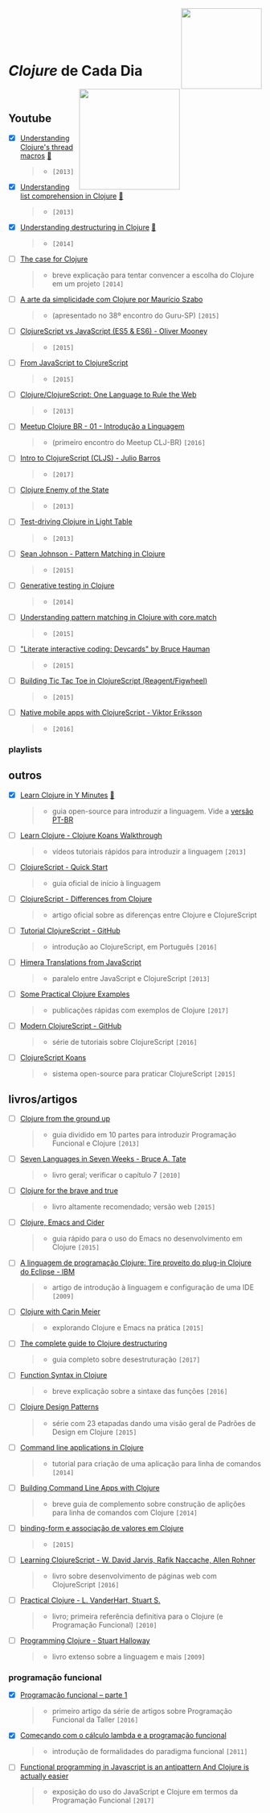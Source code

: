 <img src="https://upload.wikimedia.org/wikipedia/commons/thumb/5/5d/Clojure_logo.svg/1024px-Clojure_logo.svg.png" width="160" align="right">
<br>
<br>
<br>
<br>

# _Clojure_ de Cada Dia
<img src="https://img.shields.io/badge/done-13%25%20(6%20of%2045)-DB5855.svg" width="200" align="right">
<br>


## Youtube

- [x] [Understanding Clojure's thread macros](https://www.youtube.com/watch?v=qxE5wDbt964) [:memo:](./avulsos/understanding-clojure's-thread-macros.clj)
  > * `[2013]`
- [x] [Understanding list comprehension in Clojure](https://www.youtube.com/watch?v=5lvV9ICwaMo) [:memo:](./avulsos/understanding-list-comprehension-in-clojure.clj)
  > * `[2013]`
- [x] [Understanding destructuring in Clojure](https://www.youtube.com/watch?v=R-_uNvM6gpE) [:memo:](./avulsos/understanding-destructuring-in-clojure.clj)
  > * `[2014]`
- [ ] [The case for Clojure](https://www.youtube.com/watch?v=NvxyTKyXSRg)
  > * breve explicação para tentar convencer a escolha do Clojure em um projeto `[2014]`
- [ ] [A arte da simplicidade com Clojure por Maurício Szabo](https://www.youtube.com/watch?v=_kGwRVuH6mU)
  > * (apresentado no 38º encontro do Guru-SP) `[2015]`
- [ ] [ClojureScript vs JavaScript (ES5 & ES6) - Oliver Mooney](https://www.youtube.com/watch?v=yQSbFlcIDUQ)
  > * `[2015]`
- [ ] [From JavaScript to ClojureScript](https://www.youtube.com/watch?v=8UYa8PV3CXQ)
  > * `[2015]`
- [ ] [Clojure/ClojureScript: One Language to Rule the Web](https://www.youtube.com/watch?v=EpcNDd8nuYY)
  > * `[2013]`
- [ ] [Meetup Clojure BR - 01 - Introdução a Linguagem](https://www.youtube.com/watch?v=u7O785o9Bvo)
  > * (primeiro encontro do Meetup CLJ-BR) `[2016]`
- [ ] [Intro to ClojureScript (CLJS) - Julio Barros](https://www.youtube.com/watch?v=C2JmQ1gSqjk)
  > * `[2017]`
- [ ] [Clojure Enemy of the State](https://www.youtube.com/watch?v=qe60zwUAOqE)
  > * `[2013]`
- [ ] [Test-driving Clojure in Light Table](https://www.youtube.com/watch?v=H_teKHH_Rk0)
  > * `[2013]`
- [ ] [Sean Johnson - Pattern Matching in Clojure](https://www.youtube.com/watch?v=n7aE6k8o_BU)
  > * `[2015]`
- [ ] [Generative testing in Clojure](https://www.youtube.com/watch?v=u0TkAw8QqrQ)
  > * `[2014]`
- [ ] [Understanding pattern matching in Clojure with core.match](https://www.youtube.com/watch?v=mi3OtBc73-k)
  > * `[2015]`
- [ ] ["Literate interactive coding: Devcards" by Bruce Hauman](https://www.youtube.com/watch?v=G7Z_g2fnEDg)
  > * `[2015]`
- [ ] [Building Tic Tac Toe in ClojureScript (Reagent/Figwheel)](https://www.youtube.com/watch?v=pIiOgTwjbes)
  > * `[2015]`
- [ ] [Native mobile apps with ClojureScript - Viktor Eriksson](https://www.youtube.com/watch?v=6IYm34nDL64)
  > * `[2016]`

### playlists

## outros

- [x] [Learn Clojure in Y Minutes](https://learnxinyminutes.com/docs/clojure) [:memo:](./avulsos/learn-clojure-in-y-minutes.clj)
  > * guia open-source para introduzir a linguagem. Vide a [versão PT-BR](https://learnxinyminutes.com/docs/pt-br/clojure-pt)
- [ ] [Learn Clojure - Clojure Koans Walkthrough](http://www.clojurescreencasts.com)
  > * vídeos tutoriais rápidos para introduzir a linguagem `[2013]`
- [ ] [ClojureScript - Quick Start](https://clojurescript.org/guides/quick-start)
  > * guia oficial de início à linguagem
- [ ] [ClojureScript - Differences from Clojure](https://clojurescript.org/about/differences)
  > * artigo oficial sobre as diferenças entre Clojure e ClojureScript
- [ ] [Tutorial ClojureScript - GitHub](https://github.com/victorvoid/tutorial-clojurescript)
  > * introdução ao ClojureScript, em Português `[2016]`
- [ ] [Himera Translations from JavaScript](http://himera.herokuapp.com/synonym.html)
  > * paralelo entre JavaScript e ClojureScript `[2013]`
- [ ] [Some Practical Clojure Examples](http://www.unexpected-vortices.com/clojure/some-practical-examples/index.html)
  > * publicações rápidas com exemplos de Clojure `[2017]`
- [ ] [Modern ClojureScript - GitHub](https://github.com/magomimmo/modern-cljs)
  > * série de tutoriais sobre ClojureScript `[2016]`
- [ ] [ClojureScript Koans](http://clojurescriptkoans.com)
  > * sistema open-source para praticar ClojureScript `[2015]`

## livros/artigos

- [ ] [Clojure from the ground up](https://aphyr.com/tags/Clojure-from-the-ground-up)
  > * guia dividido em 10 partes para introduzir Programação Funcional e Clojure `[2013]`
- [ ] [Seven Languages in Seven Weeks - Bruce A. Tate](https://geneticmail.com/scott/library/text/seven-languages-in-seven-weeks_p1_0.pdf)
  > * livro geral; verificar o capítulo 7 `[2010]`
- [ ] [Clojure for the brave and true](https://www.braveclojure.com/clojure-for-the-brave-and-true)
  > * livro altamente recomendado; versão web `[2015]`
- [ ] [Clojure, Emacs and Cider](https://mping.github.io/2015/11/17/clojure-emacs-cider.html)
  > * guia rápido para o uso do Emacs no desenvolvimento em Clojure `[2015]`
- [ ] [A linguagem de programação Clojure: Tire proveito do plug-in Clojure do Eclipse - IBM](https://www.ibm.com/developerworks/br/opensource/library/os-eclipse-clojure/index.html)
  > * artigo de introdução à linguagem e configuração de uma IDE `[2009]`
- [ ] [Clojure with Carin Meier](http://howistart.org/posts/clojure/1)
  > * explorando Clojure e Emacs na prática `[2015]`
- [ ] [The complete guide to Clojure destructuring](http://blog.brunobonacci.com/2014/11/16/clojure-complete-guide-to-destructuring)
  > * guia completo sobre desestruturação `[2017]`
- [ ] [Function Syntax in Clojure](https://coderwall.com/p/panlza/function-syntax-in-clojure)
  > * breve explicação sobre a sintaxe das funções `[2016]`
- [ ] [Clojure Design Patterns](http://mishadoff.com/blog/clojure-design-patterns)
  > * série com 23 etapadas dando uma visão geral de Padrões de Design em Clojure `[2015]`
- [ ] [Command line applications in Clojure](http://markwoodhall.com/26-06-2014-command-line-applications-in-clojure)
  > * tutorial para criação de uma aplicação para linha de comandos `[2014]`
- [ ] [Building Command Line Apps with Clojure](https://yobriefca.se/blog/2014/03/02/building-command-line-apps-with-clojure)
  > * breve guia de complemento sobre construção de aplições para linha de comandos com Clojure `[2014]`
- [ ] [binding-form e associação de valores em Clojure](https://blog.bltavares.com/2015/01/19/binding-forms)
  > * `[2015]`
- [ ] [Learning ClojureScript - W. David Jarvis, Rafik Naccache, Allen Rohner](https://www.packtpub.com/web-development/learning-clojurescript)
  > * livro sobre desenvolvimento de páginas web com ClojureScript `[2016]`
- [ ] [Practical Clojure -  L. VanderHart, Stuart S.](https://www.apress.com/br/book/9781430272311)
  > * livro; primeira referência definitiva para o Clojure (e Programação Funcional) `[2010]`
- [ ] [Programming Clojure - Stuart Halloway](http://blog.shuo1.com/zms/clojure/Programming_Clojure.pdf)
  > * livro extenso sobre a linguagem e mais `[2009]`

### programação funcional

- [x] [Programação funcional – parte 1](https://blog.taller.net.br/programacao-funcional-parte1)
  > * primeiro artigo da série de artigos sobre Programação Funcional da Taller `[2016]`
- [x] [Começando com o cálculo lambda e a programação funcional](http://blog.caelum.com.br/comecando-com-o-calculo-lambda-e-a-programacao-funcional-de-verdade)
  > * introdução de formalidades do paradigma funcional `[2011]`
- [ ] [Functional programming in Javascript is an antipattern And Clojure is actually easier](https://hackernoon.com/functional-programming-in-javascript-is-an-antipattern-58526819f21e)
  > * exposição do uso do JavaScript e Clojure em termos da Programação Funcional `[2017]`